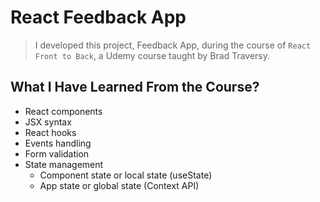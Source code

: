 # React Feedback App

> I developed this project, Feedback App, during the course of `React Front to Back`, a Udemy course taught by Brad Traversy.

## What I Have Learned From the Course?

- React components
- JSX syntax
- React hooks
- Events handling
- Form validation
- State management
  - Component state or local state (useState)
  - App state or global state (Context API)
